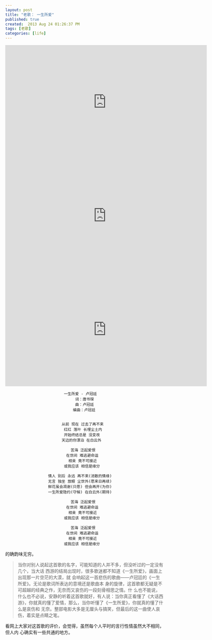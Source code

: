 ```yaml
---
layout: post
title: "老歌： 一生所爱"
published: true
created:  2013 Aug 24 01:26:37 PM
tags: [老歌]
categories: [life]
---
```


<iframe width="640" height="360" src="http://www.youtube.com/embed/QYUWLOcBTE0?feature=player_detailpage" frameborder="0" allowfullscreen></iframe>
<iframe width="640" height="360" src="http://www.youtube.com/embed/cAJmDIGrdJg?feature=player_detailpage" frameborder="0" allowfullscreen></iframe>
<iframe width="640" height="360" src="http://www.youtube.com/embed/ull58YWDots?feature=player_detailpage" frameborder="0" allowfullscreen></iframe>

                              一生所爱 - 卢冠廷
                                   词：唐书琛
                                   曲：卢冠廷
                                  编曲：卢冠廷


                             从前 现在 过去了再不来
                              红红 落叶 长埋尘土内
                              开始终结总是 没变改
                             天边的你漂泊 在白云外

                                 苦海 泛起爱恨
                               在世间 难逃避命运
                                相亲 竟不可接近
                              或我应该 相信是缘分

                       情人 别后 永远 再不来(消散的情缘) 
                       无言 独坐 放眼 尘世外(愿来日再续)
                       鲜花虽会凋谢(只愿) 但会再开(为你)
                       一生所爱隐约(守候) 在白云外(期待) 

                                 苦海 泛起爱恨
                               在世间 难逃避命运
                                相亲 竟不可接近
                              或我应该 相信是缘分

                                 苦海 泛起爱恨
                               在世间 难逃避命运
                                相亲 竟不可接近
                              或我应该 相信是缘分


的确韵味无穷。

>当你对别人说起这首歌的名字，可能知道的人并不多，但没听过的一定没有几个，当大话
>西游的结局出现时，很多歌迷都不知道《一生所爱》，画面上出现那一片空茫的大漠，就
>会响起这一首悲伤的歌曲——卢冠廷的《一生所爱》。无论是歌词所表达的意境还是歌曲本
>身的旋律，这首歌都无疑是不可超越的经典之作，无奈而又哀伤的一段刻骨相思之情。什
>么也不能说，什么也不必说，安静的听着这首歌就好，有人说：当你真正看懂了《大话西
>游》，你就真的懂了爱情，那么，当你听懂了《一生所爱》，你就真的懂了什么是哀伤和
>无奈。整部电影大多是无厘头与搞笑，但最后的这一曲使人哀伤，着实是点睛之笔。

看网上大家对这首歌的评价，会觉得，虽然每个人平时的言行性情虽然大不相同，但人内
心确实有一些共通的地方。



